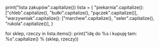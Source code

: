 print("lista zakupów".capitalize())
lista = {
    "piekarnia".capitalize(): ["chleb".capitalize(), "bułki".capitalize(), "pączek".capitalize()],
    "warzywniak".capitalize(): ["marchew".capitalize(), "seler".capitalize(), "rukola".capitalize()],
}

for sklep, rzeczy in lista.items():
    print("idę do %s i kupuję tam: %s".capitalize() % (sklep, rzeczy))
